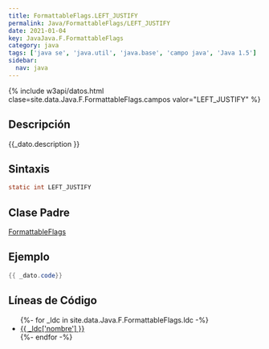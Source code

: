 ```yaml
---
title: FormattableFlags.LEFT_JUSTIFY
permalink: Java/FormattableFlags/LEFT_JUSTIFY
date: 2021-01-04
key: JavaJava.F.FormattableFlags
category: java
tags: ['java se', 'java.util', 'java.base', 'campo java', 'Java 1.5']
sidebar: 
  nav: java
---
```


{% include w3api/datos.html clase=site.data.Java.F.FormattableFlags.campos valor="LEFT_JUSTIFY" %}

## Descripción
{{_dato.description }}

## Sintaxis
~~~java
static int LEFT_JUSTIFY
~~~

## Clase Padre
[FormattableFlags](/Java/FormattableFlags/)

## Ejemplo
~~~java
{{ _dato.code}}
~~~

## Líneas de Código
<ul>
{%- for _ldc in site.data.Java.F.FormattableFlags.ldc -%}
   <li>
       <a href="{{_ldc['url'] }}">{{ _ldc['nombre'] }}</a>
   </li>
{%- endfor -%}
</ul>
